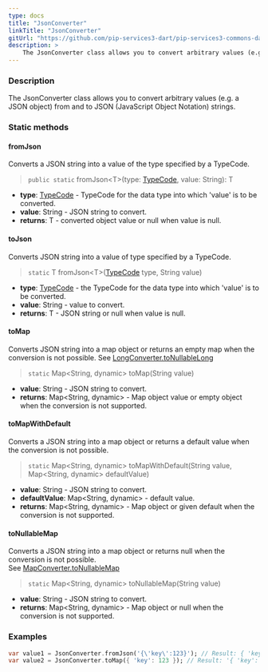 ```yaml
---
type: docs
title: "JsonConverter"
linkTitle: "JsonConverter"
gitUrl: "https://github.com/pip-services3-dart/pip-services3-commons-dart"
description: > 
    The JsonConverter class allows you to convert arbitrary values (e.g. a JSON object) from and to JSON (JavaScript Object Notation) strings.
---
```


### Description

The JsonConverter class allows you to convert arbitrary values (e.g. a JSON object) from and to JSON (JavaScript Object Notation) strings.

### Static methods

#### fromJson
Converts a JSON string into a value of the type specified by a TypeCode.

> `public static` fromJson\<T\>(type: [TypeCode](../type_code), value: String): T

- **type**: [TypeCode](../type_code) - TypeCode for the data type into which 'value' is to be converted.
- **value**: String - JSON string to convert.
- **returns**: T - converted object value or null when value is null.

#### toJson
Converts JSON string into a value of type specified by a TypeCode.

> `static` T fromJson\<T\>([TypeCode](../type_code) type, String value)

- **type**: [TypeCode](../type_code) - the TypeCode for the data type into which 'value' is to be converted.
- **value**: String - value to convert.
- **returns**: T - JSON string or null when value is null.

#### toMap
Converts JSON string into a map object or returns an empty map when the conversion is not possible.
See [LongConverter.toNullableLong](../long_converter/#tonullablelong)

> `static` Map\<String, dynamic\> toMap(String value)

- **value**: String - JSON string to convert.
- **returns**: Map\<String, dynamic\> - Map object value or empty object when the conversion is not supported.

#### toMapWithDefault
Converts a JSON string into a map object or returns a default value when the conversion is not possible.

> `static` Map\<String, dynamic\> toMapWithDefault(String value, Map\<String, dynamic\> defaultValue)

- **value**: String - JSON string to convert.
- **defaultValue**: Map\<String, dynamic\> - default value.
- **returns**: Map\<String, dynamic\> - Map object or given default when the conversion is not supported.


#### toNullableMap
Converts a JSON string into a map object or returns null when the conversion is not possible.  
See [MapConverter.toNullableMap](../map_converter/#tonullablemap)

> `static` Map\<String, dynamic\> toNullableMap(String value)

- **value**: String - JSON string to convert.
- **returns**: Map\<String, dynamic\> - Map object or null when the conversion is not supported.


### Examples

```dart
var value1 = JsonConverter.fromJson('{\'key\':123}'); // Result: { 'key': 123 }
var value2 = JsonConverter.toMap({ 'key': 123 }); // Result: '{ 'key': 123 }'

```
